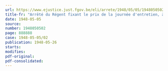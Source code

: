 ```yaml
---
url: https://www.ejustice.just.fgov.be/eli/arrete/1948/05/05/1948050502/justel
title-fr: "Arrêté du Régent fixant le prix de la journée d'entretien, à partir du 1er janvier 1948, dans les asiles d'aliénés"
date: 1948-05-05
source:
number: 1948050502
page: 888888
case: 1948-05-05/02
publication: 1948-05-26
starts:
modifies:
pdf-original:
pdf-consolidated:
---
```



